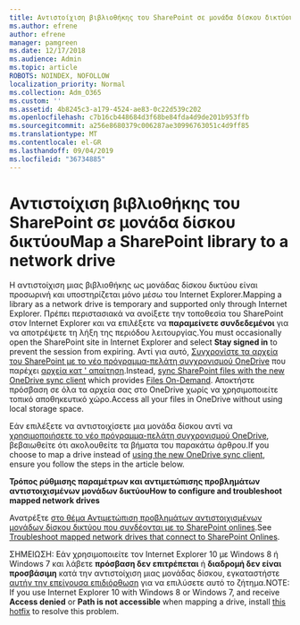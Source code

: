```yaml
---
title: Αντιστοίχιση βιβλιοθήκης του SharePoint σε μονάδα δίσκου δικτύου
ms.author: efrene
author: efrene
manager: pamgreen
ms.date: 12/17/2018
ms.audience: Admin
ms.topic: article
ROBOTS: NOINDEX, NOFOLLOW
localization_priority: Normal
ms.collection: Adm_O365
ms.custom: ''
ms.assetid: 4b8245c3-a179-4524-ae83-0c22d539c202
ms.openlocfilehash: c7b16cb448684d3f68be84fda4d9de201b953ffb
ms.sourcegitcommit: a256e8680379c006287ae30996763051c4d9ff85
ms.translationtype: MT
ms.contentlocale: el-GR
ms.lasthandoff: 09/04/2019
ms.locfileid: "36734885"
---
```

# <a name="map-a-sharepoint-library-to-a-network-drive"></a><span data-ttu-id="19a16-102">Αντιστοίχιση βιβλιοθήκης του SharePoint σε μονάδα δίσκου δικτύου</span><span class="sxs-lookup"><span data-stu-id="19a16-102">Map a SharePoint library to a network drive</span></span>

<span data-ttu-id="19a16-103">Η αντιστοίχιση μιας βιβλιοθήκης ως μονάδας δίσκου δικτύου είναι προσωρινή και υποστηρίζεται μόνο μέσω του Internet Explorer.</span><span class="sxs-lookup"><span data-stu-id="19a16-103">Mapping a library as a network drive is temporary and supported only through Internet Explorer.</span></span> <span data-ttu-id="19a16-104">Πρέπει περιστασιακά να ανοίξετε την τοποθεσία του SharePoint στον Internet Explorer και να επιλέξετε να **παραμείνετε συνδεδεμένοι** για να αποτρέψετε τη λήξη της περιόδου λειτουργίας.</span><span class="sxs-lookup"><span data-stu-id="19a16-104">You must occasionally open the SharePoint site in Internet Explorer and select **Stay signed in** to prevent the session from expiring.</span></span> <span data-ttu-id="19a16-105">Αντί για αυτό,</a> [Συγχρονίστε τα αρχεία του SharePoint με το νέο πρόγραμμα-πελάτη συγχρονισμού OneDrive](https://support.office.com/article/sync-sharepoint-files-with-the-new-onedrive-sync-client-6de9ede8-5b6e-4503-80b2-6190f3354a88) που παρέχει [αρχεία κατ ' απαίτηση](https://support.office.com/article/learn-about-onedrive-files-on-demand-0e6860d3-d9f3-4971-b321-7092438fb38e).</span><span class="sxs-lookup"><span data-stu-id="19a16-105">Instead, [sync SharePoint files with the new OneDrive sync client](https://support.office.com/article/sync-sharepoint-files-with-the-new-onedrive-sync-client-6de9ede8-5b6e-4503-80b2-6190f3354a88)</a> which provides [Files On-Demand](https://support.office.com/article/learn-about-onedrive-files-on-demand-0e6860d3-d9f3-4971-b321-7092438fb38e).</span></span> <span data-ttu-id="19a16-106">Αποκτήστε πρόσβαση σε όλα τα αρχεία σας στο OneDrive χωρίς να χρησιμοποιείτε τοπικό αποθηκευτικό χώρο.</span><span class="sxs-lookup"><span data-stu-id="19a16-106">Access all your files in OneDrive without using local storage space.</span></span>

<span data-ttu-id="19a16-107">Εάν επιλέξετε να αντιστοιχίσετε μια μονάδα δίσκου αντί να [χρησιμοποιήσετε το νέο πρόγραμμα-πελάτη συγχρονισμού OneDrive](https://support.office.com/article/sync-sharepoint-files-with-the-new-onedrive-sync-client-6de9ede8-5b6e-4503-80b2-6190f3354a88), βεβαιωθείτε ότι ακολουθείτε τα βήματα του παρακάτω άρθρου.</span><span class="sxs-lookup"><span data-stu-id="19a16-107">If you choose to map a drive instead of [using the new OneDrive sync client](https://support.office.com/article/sync-sharepoint-files-with-the-new-onedrive-sync-client-6de9ede8-5b6e-4503-80b2-6190f3354a88), ensure you follow the steps in the article below.</span></span> 


<span data-ttu-id="19a16-108">**Τρόπος ρύθμισης παραμέτρων και αντιμετώπισης προβλημάτων αντιστοιχισμένων μονάδων δικτύου**</span><span class="sxs-lookup"><span data-stu-id="19a16-108">**How to configure and troubleshoot mapped network drives**</span></span>


<span data-ttu-id="19a16-109">Ανατρέξτε [στο θέμα Αντιμετώπιση προβλημάτων αντιστοιχισμένων μονάδων δίσκου δικτύου που συνδέονται με το SharePoint onlines](https://docs.microsoft.com/sharepoint/support/administration/troubleshoot-mapped-network-drives).</span><span class="sxs-lookup"><span data-stu-id="19a16-109">See [Troubleshoot mapped network drives that connect to SharePoint Onlines](https://docs.microsoft.com/sharepoint/support/administration/troubleshoot-mapped-network-drives).</span></span>

<span data-ttu-id="19a16-110">ΣΗΜΕΙΩΣΗ: Εάν χρησιμοποιείτε τον Internet Explorer 10 με Windows 8 ή Windows 7 και λάβετε **πρόσβαση δεν επιτρέπεται** ή **διαδρομή δεν είναι προσβάσιμη** κατά την αντιστοίχιση μιας μονάδας δίσκου, εγκαταστήστε [αυτήν την επείγουσα επιδιόρθωση](https://support.microsoft.com/help/2846960) για να επιλύσετε αυτό το ζήτημα.</span><span class="sxs-lookup"><span data-stu-id="19a16-110">NOTE:  If you use Internet Explorer 10 with Windows 8 or Windows 7, and receive **Access denied** or **Path is not accessible** when mapping a drive, install [this hotfix](https://support.microsoft.com/help/2846960) to resolve this problem.</span></span> 
